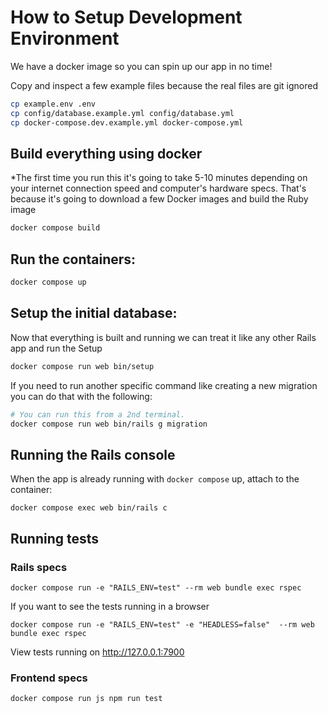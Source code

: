 # How to Setup Development Environment

We have a docker image so you can spin up our app in no time!

Copy and inspect a few example files because the real files are git ignored

```sh
cp example.env .env
cp config/database.example.yml config/database.yml
cp docker-compose.dev.example.yml docker-compose.yml
```

## Build everything using docker

*The first time you run this it's going to take 5-10 minutes depending on your
internet connection speed and computer's hardware specs. That's because it's
going to download a few Docker images and build the Ruby image

```sh
docker compose build
```

## Run the containers:

```sh
docker compose up
```

## Setup the initial database:

Now that everything is built and running we can treat it like any other Rails app and run the Setup

```sh
docker compose run web bin/setup
```

If you need to run another specific command like creating a new migration you can do that with the following:

```sh
# You can run this from a 2nd terminal.
docker compose run web bin/rails g migration
```


## Running the Rails console
When the app is already running with `docker compose` up, attach to the container:
```
docker compose exec web bin/rails c
```

## Running tests

### Rails specs

```
docker compose run -e "RAILS_ENV=test" --rm web bundle exec rspec
```

If you want to see the tests running in a browser

```
docker compose run -e "RAILS_ENV=test" -e "HEADLESS=false"  --rm web bundle exec rspec
```

View tests running on http://127.0.0.1:7900

### Frontend specs

```
docker compose run js npm run test
```
